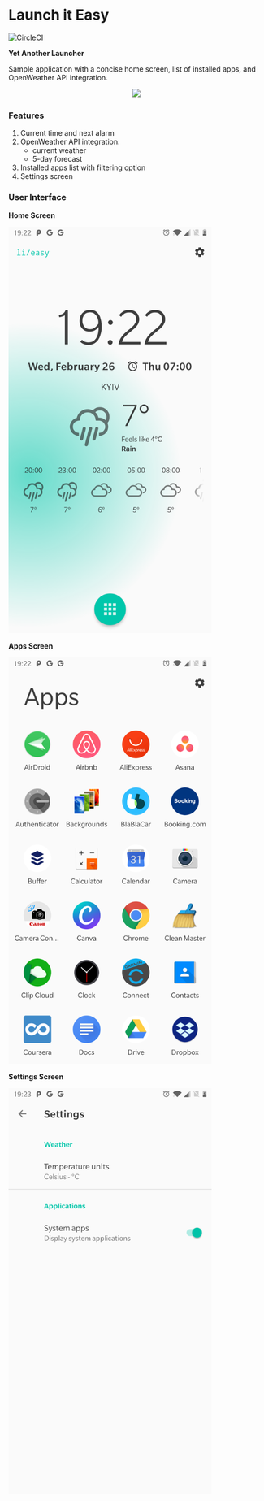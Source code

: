 # Launch it Easy

[![CircleCI](https://circleci.com/gh/asherepenko/launchiteasy.svg?style=svg&circle-token=9d39fddaddad3536601814fbed8a2ffbcce72ece)](https://circleci.com/gh/asherepenko/launchiteasy)

**Yet Another Launcher**

Sample application with a concise home screen, list of installed apps, and OpenWeather API integration.

<p align="center">
    <a href="#">
        <img src="https://github.com/steverichey/google-play-badge-svg/blob/master/img/en_get.svg" width="250px" />
    </a>
</p>

### Features

1. Current time and next alarm
2. OpenWeather API integration:
    - current weather
    - 5-day forecast
3. Installed apps list with filtering option
4. Settings screen

### User Interface

**Home Screen**

<img src="images/home.png" width="400px" />

**Apps Screen**

<img src="images/apps.png" width="400px" />

**Settings Screen**

<img src="images/settings.png" width="400px" />
